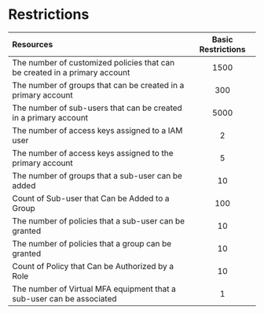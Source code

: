 # Restrictions

| Resources                               | Basic Restrictions |
| :---------------------------------- | :--------: |
| The number of customized policies that can be created in a primary account |      1500     |
| The number of groups that can be created in a primary account       |      300      |
| The number of sub-users that can be created in a primary account     |     5000     |
| The number of access keys assigned to a IAM user    |     2        |
| The number of access keys assigned to the primary account         |     5        |
| The number of groups that a sub-user can be added       |     10       |
|Count of Sub-user that Can be Added to a Group       |    100       |
| The number of policies that a sub-user can be granted         |    10       |
| The number of policies that a group can be granted           |    10       |
| Count of Policy that Can be Authorized by a Role           |    10       |
| The number of Virtual MFA equipment that a sub-user can be associated  |     1        |

